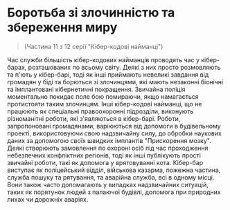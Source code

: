 # Боротьба зі злочинністю та збереження миру
> (Частина 11 з 12 серії "Кібер-кодові найманці")

Час служби більшість кібер-кодових найманців проводять час у кібер-барах, розташованих по всьому світу. Деякі з них просто розмовляють та п'ють у кібер-барі, тоді як інші приймають невеликі завдання від громадян у біді та борються зі злочинцями, які мають незаконні біонічні та імплантовані кібернетичні покращення. Звичайна поліція моментально покидає поле бою помираючи, якщо намагається протистояти таким злочинцям. Інші кібер-кодові найманці, що не працюють як спеціальні правоохоронні підрозділи, виконують різноманітні роботи, які з'являються в кібер-барі. Роботи, запропоновані громадянами, варіюються від допомоги в будівельному проекті, використовуючи свою надзвичайну силу, до обробки наукових даних за допомогою своїх швидких імплантів "Прискорення мозку". Деякі створюють замовлення по охороні осіб під час проходження небезпечних конфліктних регіонів, тоді як інші публікують прості звичайні роботи, такі як допомога у врятовуванні кота. Кібер-бар виступає як поліцейський відділ, військова казарма, пожежна частина, служба пошуку та рятування, та аварійна служба, всі в одному місці. Вони також часто допомагають у випадках надзвичайних ситуацій, таких як порятунок людей з палаючої будівлі, допомога при природних лихах чи дорожніх аваріях.
